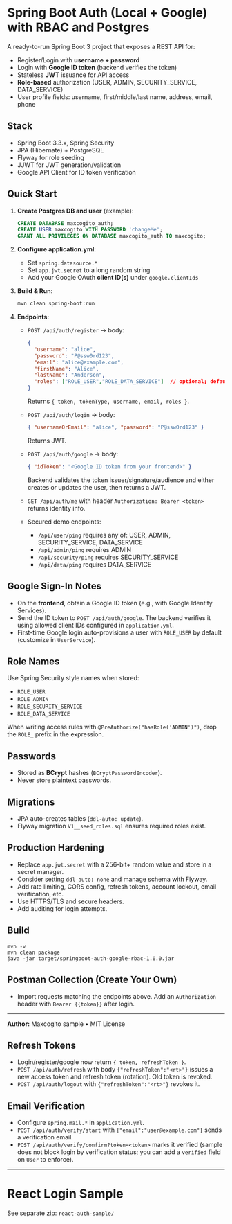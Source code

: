 # Spring Boot Auth (Local + Google) with RBAC and Postgres

A ready-to-run Spring Boot 3 project that exposes a REST API for:
- Register/Login with **username + password**
- Login with **Google ID token** (backend verifies the token)
- Stateless **JWT** issuance for API access
- **Role-based** authorization (USER, ADMIN, SECURITY_SERVICE, DATA_SERVICE)
- User profile fields: username, first/middle/last name, address, email, phone

## Stack
- Spring Boot 3.3.x, Spring Security
- JPA (Hibernate) + PostgreSQL
- Flyway for role seeding
- JJWT for JWT generation/validation
- Google API Client for ID token verification

## Quick Start

1. **Create Postgres DB and user** (example):
   ```sql
   CREATE DATABASE maxcogito_auth;
   CREATE USER maxcogito WITH PASSWORD 'changeMe';
   GRANT ALL PRIVILEGES ON DATABASE maxcogito_auth TO maxcogito;
   ```

2. **Configure application.yml**:
   - Set `spring.datasource.*`
   - Set `app.jwt.secret` to a long random string
   - Add your Google OAuth **client ID(s)** under `google.clientIds`

3. **Build & Run**:
   ```bash
   mvn clean spring-boot:run
   ```

4. **Endpoints**:
   - `POST /api/auth/register` → body:
     ```json
     {
       "username": "alice",
       "password": "P@ssw0rd123",
       "email": "alice@example.com",
       "firstName": "Alice",
       "lastName": "Anderson",
       "roles": ["ROLE_USER","ROLE_DATA_SERVICE"]  // optional; defaults to ROLE_USER
     }
     ```
     Returns `{ token, tokenType, username, email, roles }`.

   - `POST /api/auth/login` → body:
     ```json
     { "usernameOrEmail": "alice", "password": "P@ssw0rd123" }
     ```
     Returns JWT.

   - `POST /api/auth/google` → body:
     ```json
     { "idToken": "<Google ID token from your frontend>" }
     ```
     Backend validates the token issuer/signature/audience and either creates or updates the user, then returns a JWT.

   - `GET /api/auth/me` with header `Authorization: Bearer <token>` returns identity info.

   - Secured demo endpoints:
     - `/api/user/ping` requires any of: USER, ADMIN, SECURITY_SERVICE, DATA_SERVICE
     - `/api/admin/ping` requires ADMIN
     - `/api/security/ping` requires SECURITY_SERVICE
     - `/api/data/ping` requires DATA_SERVICE

## Google Sign-In Notes
- On the **frontend**, obtain a Google ID token (e.g., with Google Identity Services).
- Send the ID token to `POST /api/auth/google`. The backend verifies it using allowed client IDs configured in `application.yml`.
- First-time Google login auto-provisions a user with `ROLE_USER` by default (customize in `UserService`).

## Role Names
Use Spring Security style names when stored:
- `ROLE_USER`
- `ROLE_ADMIN`
- `ROLE_SECURITY_SERVICE`
- `ROLE_DATA_SERVICE`

When writing access rules with `@PreAuthorize("hasRole('ADMIN')")`, drop the `ROLE_` prefix in the expression.

## Passwords
- Stored as **BCrypt** hashes (`BCryptPasswordEncoder`).
- Never store plaintext passwords.

## Migrations
- JPA auto-creates tables (`ddl-auto: update`).
- Flyway migration `V1__seed_roles.sql` ensures required roles exist.

## Production Hardening
- Replace `app.jwt.secret` with a 256-bit+ random value and store in a secret manager.
- Consider setting `ddl-auto: none` and manage schema with Flyway.
- Add rate limiting, CORS config, refresh tokens, account lockout, email verification, etc.
- Use HTTPS/TLS and secure headers.
- Add auditing for login attempts.

## Build
```
mvn -v
mvn clean package
java -jar target/springboot-auth-google-rbac-1.0.0.jar
```

## Postman Collection (Create Your Own)
- Import requests matching the endpoints above. Add an `Authorization` header with `Bearer {{token}}` after login.

---

**Author:** Maxcogito sample • MIT License


## Refresh Tokens
- Login/register/google now return `{ token, refreshToken }`.
- `POST /api/auth/refresh` with body `{"refreshToken":"<rt>"}` issues a new access token and refresh token (rotation). Old token is revoked.
- `POST /api/auth/logout` with `{"refreshToken":"<rt>"}` revokes it.

## Email Verification
- Configure `spring.mail.*` in `application.yml`.
- `POST /api/auth/verify/start` with `{"email":"user@example.com"}` sends a verification email.
- `POST /api/auth/verify/confirm?token=<token>` marks it verified (sample does not block login by verification status; you can add a `verified` field on `User` to enforce).

---

# React Login Sample
See separate zip: `react-auth-sample/`

